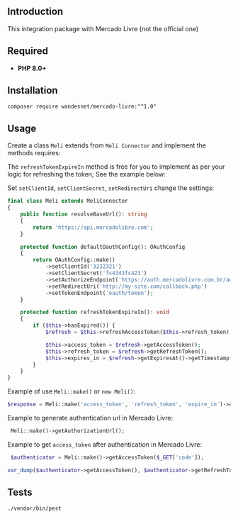 ## Introduction

This integration package with Mercado Livre (not the official one)

## Required

- **PHP 8.0+**

## Installation

    composer require wandesnet/mercado-livre:"^1.0"

## Usage

Create a class `Meli` extends from `Meli Connector` and implement the methods requires:

The `refreshTokenExpireIn` method is free for you to implement as per your logic for refreshing the token; See the example below:

Set `setClientId`, `setClientSecret`, `setRedirectUri` change the settings:

```php
final class Meli extends MeliConnector
{
    public function resolveBaseUrl(): string
    {
        return 'https://api.mercadolibre.com';
    }

    protected function defaultOauthConfig(): OAuthConfig
    {
        return OAuthConfig::make()
            ->setClientId('3232321')
            ->setClientSecret('fs4343fs423')
            ->setAuthorizeEndpoint('https://auth.mercadolivre.com.br/authorization')
            ->setRedirectUri('http://my-site.com/callback.php')
            ->setTokenEndpoint('oauth/token');
    }

    protected function refreshTokenExpireIn(): void
    {
        if ($this->hasExpired()) {
            $refresh = $this->refreshAccessToken($this->refresh_token);

            $this->access_token = $refresh->getAccessToken();
            $this->refresh_token = $refresh->getRefreshToken();
            $this->expires_in = $refresh->getExpiresAt()->getTimestamp();
        }
    }
}
```

Example of use `Meli::make()` or `new Meli()`:

```php
$response = Meli::make('access_token', 'refresh_token', 'expire_in')->auth()->request()->order(123456789);
```

Example to generate authentication url in Mercado Livre:

```php
 Meli::make()->getAuthorizationUrl();
```

Example to get `access_token` after authentication in Mercado Livre:

```php
 $authenticator = Meli::make()->getAccessToken($_GET['code']);

var_dump($authenticator->getAccessToken(), $authenticator->getRefreshToken(), $authenticator->getExpiresAt()->getTimestamp());

```

## Tests

    ./vendor/bin/pest

